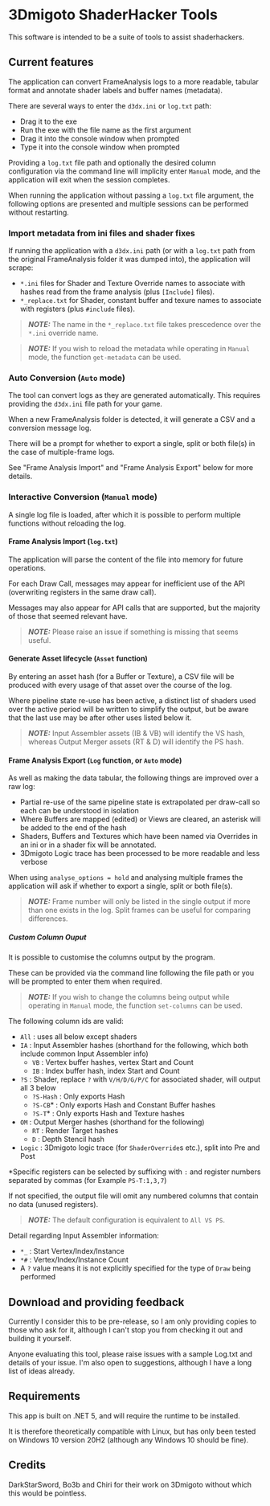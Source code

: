 # 3Dmigoto ShaderHacker Tools

This software is intended to be a suite of tools to assist shaderhackers.

## Current features

The application can convert FrameAnalysis logs to a more readable, tabular format and annotate shader labels and buffer names (metadata).

There are several ways to enter the `d3dx.ini` or `log.txt` path:
- Drag it to the exe
- Run the exe with the file name as the first argument
- Drag it into the console window when prompted
- Type it into the console window when prompted

Providing a `log.txt` file path and optionally the desired column configuration via the command line will implicity enter `Manual` mode, and the application will exit when the session completes.

When running the application without passing a `log.txt` file argument, the following options are presented and multiple sessions can be performed without restarting.

### Import metadata from ini files and shader fixes

If running the application with a `d3dx.ini` path (or with a `log.txt` path from the original FrameAnalysis folder it was dumped into), the application will scrape:
- `*.ini` files for Shader and Texture Override names to associate with hashes read from the frame analysis (plus `[Include]` files).
- `*_replace.txt` for Shader, constant buffer and texure names to associate with registers (plus `#include` files).

> **_NOTE:_** The name in the `*_replace.txt` file takes prescedence over the `*.ini` override name.

> **_NOTE:_** If you wish to reload the metadata while operating in `Manual` mode, the function `get-metadata` can be used.

### Auto Conversion (`Auto` mode)

The tool can convert logs as they are generated automatically. This requires providing the `d3dx.ini` file path for your game.

When a new FrameAnalysis folder is detected, it will generate a CSV and a conversion message log.

There will be a prompt for whether to export a single, split or both file(s) in the case of multiple-frame logs.

See "Frame Analysis Import" and "Frame Analysis Export" below for more details.

### Interactive Conversion (`Manual` mode)

A single log file is loaded, after which it is possible to perform multiple functions without reloading the log.

#### Frame Analysis Import (`log.txt`)

The application will parse the content of the file into memory for future operations.

For each Draw Call, messages may appear for inefficient use of the API (overwriting registers in the same draw call).

Messages may also appear for API calls that are supported, but the majority of those that seemed relevant have.

> **_NOTE:_** Please raise an issue if something is missing that seems useful.

#### Generate Asset lifecycle (`Asset` function)

By entering an asset hash (for a Buffer or Texture), a CSV file will be produced with every usage of that asset over the course of the log.

Where pipeline state re-use has been active, a distinct list of shaders used over the active period will be written to simplify the output, but be aware that the last use may be after other uses listed below it.

> **_NOTE:_** Input Assembler assets (IB & VB) will identify the VS hash, whereas Output Merger assets (RT & D) will identify the PS hash.

#### Frame Analysis Export (`Log` function, or `Auto` mode)

As well as making the data tabular, the following things are improved over a raw log:
- Partial re-use of the same pipeline state is extrapolated per draw-call so each can be understood in isolation
- Where Buffers are mapped (edited) or Views are cleared, an asterisk will be added to the end of the hash
- Shaders, Buffers and Textures which have been named via Overrides in an ini or in a shader fix will be annotated.
- 3Dmigoto Logic trace has been processed to be more readable and less verbose

When using `analyse_options = hold` and analysing multiple frames the application will ask if whether to export a single, split or both file(s). 

> **_NOTE:_**  Frame number will only be listed in the single output if more than one exists in the log. Split frames can be useful for comparing differences.

##### Custom Column Ouput

It is possible to customise the columns output by the program.

These can be provided via the command line following the file path or you will be prompted to enter them when required.

> **_NOTE:_**  If you wish to change the columns being output while operating in `Manual` mode, the function `set-columns` can be used.

The following column ids are valid:

- `All` : uses all below except shaders
- `IA` : Input Assembler hashes (shorthand for the following, which both include common Input Assembler info)
	- `VB` : Vertex buffer hashes, vertex Start and Count
	- `IB` : Index buffer hash, index Start and Count
- `?S` : Shader, replace `?` with `V/H/D/G/P/C` for associated shader, will output all 3 below
	- `?S-Hash` : Only exports Hash
	- `?S-CB`* : Only exports Hash and Constant Buffer hashes
	- `?S-T`* : Only exports Hash and Texture hashes
- `OM` : Output Merger hashes (shorthand for the following)
	- `RT` : Render Target hashes
	- `D` : Depth Stencil hash
- `Logic` : 3Dmigoto logic trace (for `ShaderOverride`s etc.), split into Pre and Post

*Specific registers can be selected by suffixing with `:` and register numbers separated by commas (for Example `PS-T:1,3,7`) 

If not specified, the output file will omit any numbered columns that contain no data (unused registers).

> **_NOTE:_**  The default configuration is equivalent to `All VS PS`.

Detail regarding Input Assembler information:
- `*_` : Start Vertex/Index/Instance
- `*#` : Vertex/Index/Instance Count
- A `?` value means it is not explicitly specified for the type of `Draw` being performed

## Download and providing feedback

Currently I consider this to be pre-release, so I am only providing copies to those who ask for it, although I can't stop you from checking it out and building it yourself.

Anyone evaluating this tool, please raise issues with a sample Log.txt and details of your issue. I'm also open to suggestions, although I have a long list of ideas already.

## Requirements

This app is built on .NET 5, and will require the runtime to be installed. 

It is therefore theoretically compatible with Linux, but has only been tested on Windows 10 version 20H2 (although any Windows 10 should be fine).

## Credits

DarkStarSword, Bo3b and Chiri for their work on 3Dmigoto without which this would be pointless.
